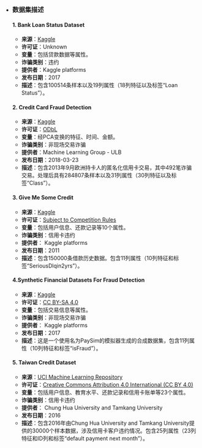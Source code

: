 - ### 数据集描述

  #### 1. Bank Loan Status Dataset
  - **来源**：[Kaggle](https://www.kaggle.com/datasets/zaurbegiev/my-dataset/data)
  - **许可证**：Unknown
  - **变量**：包括贷款数据等属性。
  - **诈骗类别**：违约
  - **提供者**：Kaggle platforms
  - **发布日期**：2017
  - **描述**：包含100514条样本以及19列属性（18列特征以及标签“Loan Status”）。

  #### 2. Credit Card Fraud Detection
  - **来源**：[Kaggle](https://www.kaggle.com/mlg-ulb/creditcardfraud/)
  - **许可证**：[ODbL](https://opendatacommons.org/licenses/dbcl/1-0/)
  - **变量**：经PCA变换的特征、时间、金额。
  - **诈骗类别**：非现场交易诈骗
  - **提供者**：Machine Learning Group - ULB
  - **发布日期**：2018-03-23
  - **描述**：包含2013年9月欧洲持卡人的匿名化信用卡交易，其中492笔诈骗交易。处理后具有284807条样本以及31列属性（30列特征以及标签“Class”）。

  #### 3. Give Me Some Credit
  - **来源**：[Kaggle](https://www.kaggle.com/c/GiveMeSomeCredit/data)
  - **许可证**：[Subject to Competition Rules](https://www.kaggle.com/competitions/GiveMeSomeCredit/rules#7-competition-data)
  - **变量**：包括用户信息、还款记录等10个属性。
  - **诈骗类别**：信用卡违约
  - **提供者**： Kaggle platforms
  - **发布日期**：2011
  - **描述**：包含150000条借款历史数据。包含11列属性（10列特征和标签“SeriousDlqin2yrs”）。

  #### 4.Synthetic Financial Datasets For Fraud Detection
  - **来源**：[Kaggle](https://www.kaggle.com/datasets/ealaxi/paysim1/data)
  - **许可证**：[CC BY-SA 4.0](https://creativecommons.org/licenses/by-sa/4.0/)
  - **变量**：包括交易信息等属性。
  - **诈骗类别**：非现场交易诈骗
  - **提供者**： Kaggle platforms
  - **发布日期**：2017
  - **描述**：这是一个使用名为PaySim的模拟器生成的合成数据集，包含11列属性（10列特征和标签“isFraud”）。

  #### 5. Taiwan Credit Dataset
  - **来源**：[UCI Machine Learning Repository](https://archive.ics.uci.edu/ml/datasets/default+of+credit+card+clients)
  - **许可证**：[Creative Commons Attribution 4.0 International (CC BY 4.0)](https://creativecommons.org/licenses/by/4.0/)
  - **变量**：包括用户信息、教育水平、还款记录和信用卡账单等23个属性。
  - **诈骗类别**：信用卡违约
  - **提供者**： Chung Hua University and Tamkang University
  - **发布日期**：2016
  - **描述**：包含2016年由Chung Hua University and Tamkang University提供的30000个样本数据，涉及信用卡客户违约情况。包含25列属性（23列特征和ID列和标签“default payment next month”）。

